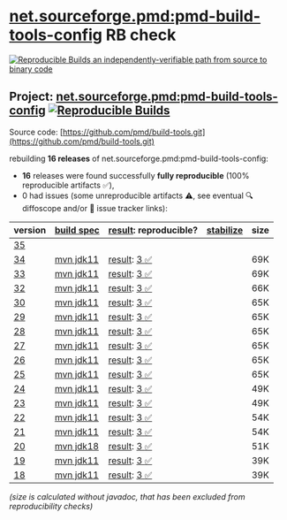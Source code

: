 [net.sourceforge.pmd:pmd-build-tools-config](https://central.sonatype.com/artifact/net.sourceforge.pmd/pmd-build-tools-config/versions) RB check
=======

[![Reproducible Builds](https://reproducible-builds.org/images/logos/rb.svg) an independently-verifiable path from source to binary code](https://reproducible-builds.org/)

## Project: [net.sourceforge.pmd:pmd-build-tools-config](https://central.sonatype.com/artifact/net.sourceforge.pmd/pmd-build-tools-config/versions) [![Reproducible Builds](https://img.shields.io/endpoint?url=https://raw.githubusercontent.com/jvm-repo-rebuild/reproducible-central/master/content/net/sourceforge/pmd/pmd-build-tools-config/badge.json)](https://github.com/jvm-repo-rebuild/reproducible-central/blob/master/content/net/sourceforge/pmd/pmd-build-tools-config/README.md)

Source code: [https://github.com/pmd/build-tools.git](https://github.com/pmd/build-tools.git)

rebuilding **16 releases** of net.sourceforge.pmd:pmd-build-tools-config:
- **16** releases were found successfully **fully reproducible** (100% reproducible artifacts :white_check_mark:),
- 0 had issues (some unreproducible artifacts :warning:, see eventual :mag: diffoscope and/or :memo: issue tracker links):

| version | [build spec](/BUILDSPEC.md) | [result](https://reproducible-builds.org/docs/jvm/): reproducible? | [stabilize](https://github.com/google/oss-rebuild/blob/main/cmd/stabilize/README.md) | size |
| -- | --------- | ------ | ------ | -- |
| [35](https://central.sonatype.com/artifact/net.sourceforge.pmd/pmd-build-tools-config/35/pom) | | | |
| [34](https://central.sonatype.com/artifact/net.sourceforge.pmd/pmd-build-tools-config/34/pom) | [mvn jdk11](pmd-build-tools-config-34.buildspec) | [result](pmd-build-tools-config-34.buildinfo): [3 :white_check_mark: ](pmd-build-tools-config-34.buildcompare) | | 69K |
| [33](https://central.sonatype.com/artifact/net.sourceforge.pmd/pmd-build-tools-config/33/pom) | [mvn jdk11](pmd-build-tools-config-33.buildspec) | [result](pmd-build-tools-config-33.buildinfo): [3 :white_check_mark: ](pmd-build-tools-config-33.buildcompare) | | 69K |
| [32](https://central.sonatype.com/artifact/net.sourceforge.pmd/pmd-build-tools-config/32/pom) | [mvn jdk11](pmd-build-tools-config-32.buildspec) | [result](pmd-build-tools-config-32.buildinfo): [3 :white_check_mark: ](pmd-build-tools-config-32.buildcompare) | | 66K |
| [30](https://central.sonatype.com/artifact/net.sourceforge.pmd/pmd-build-tools-config/30/pom) | [mvn jdk11](pmd-build-tools-config-30.buildspec) | [result](pmd-build-tools-config-30.buildinfo): [3 :white_check_mark: ](pmd-build-tools-config-30.buildcompare) | | 65K |
| [29](https://central.sonatype.com/artifact/net.sourceforge.pmd/pmd-build-tools-config/29/pom) | [mvn jdk11](pmd-build-tools-config-29.buildspec) | [result](pmd-build-tools-config-29.buildinfo): [3 :white_check_mark: ](pmd-build-tools-config-29.buildcompare) | | 65K |
| [28](https://central.sonatype.com/artifact/net.sourceforge.pmd/pmd-build-tools-config/28/pom) | [mvn jdk11](pmd-build-tools-config-28.buildspec) | [result](pmd-build-tools-config-28.buildinfo): [3 :white_check_mark: ](pmd-build-tools-config-28.buildcompare) | | 65K |
| [27](https://central.sonatype.com/artifact/net.sourceforge.pmd/pmd-build-tools-config/27/pom) | [mvn jdk11](pmd-build-tools-config-27.buildspec) | [result](pmd-build-tools-config-27.buildinfo): [3 :white_check_mark: ](pmd-build-tools-config-27.buildcompare) | | 65K |
| [26](https://central.sonatype.com/artifact/net.sourceforge.pmd/pmd-build-tools-config/26/pom) | [mvn jdk11](pmd-build-tools-config-26.buildspec) | [result](pmd-build-tools-config-26.buildinfo): [3 :white_check_mark: ](pmd-build-tools-config-26.buildcompare) | | 65K |
| [25](https://central.sonatype.com/artifact/net.sourceforge.pmd/pmd-build-tools-config/25/pom) | [mvn jdk11](pmd-build-tools-config-25.buildspec) | [result](pmd-build-tools-config-25.buildinfo): [3 :white_check_mark: ](pmd-build-tools-config-25.buildcompare) | | 65K |
| [24](https://central.sonatype.com/artifact/net.sourceforge.pmd/pmd-build-tools-config/24/pom) | [mvn jdk11](pmd-build-tools-config-24.buildspec) | [result](pmd-build-tools-config-24.buildinfo): [3 :white_check_mark: ](pmd-build-tools-config-24.buildcompare) | | 49K |
| [23](https://central.sonatype.com/artifact/net.sourceforge.pmd/pmd-build-tools-config/23/pom) | [mvn jdk11](pmd-build-tools-config-23.buildspec) | [result](pmd-build-tools-config-23.buildinfo): [3 :white_check_mark: ](pmd-build-tools-config-23.buildcompare) | | 49K |
| [22](https://central.sonatype.com/artifact/net.sourceforge.pmd/pmd-build-tools-config/22/pom) | [mvn jdk11](pmd-build-tools-config-22.buildspec) | [result](pmd-build-tools-config-22.buildinfo): [3 :white_check_mark: ](pmd-build-tools-config-22.buildcompare) | | 54K |
| [21](https://central.sonatype.com/artifact/net.sourceforge.pmd/pmd-build-tools-config/21/pom) | [mvn jdk11](pmd-build-tools-config-21.buildspec) | [result](pmd-build-tools-config-21.buildinfo): [3 :white_check_mark: ](pmd-build-tools-config-21.buildcompare) | | 54K |
| [20](https://central.sonatype.com/artifact/net.sourceforge.pmd/pmd-build-tools-config/20/pom) | [mvn jdk18](pmd-build-tools-config-20.buildspec) | [result](pmd-build-tools-config-20.buildinfo): [3 :white_check_mark: ](pmd-build-tools-config-20.buildcompare) | | 51K |
| [19](https://central.sonatype.com/artifact/net.sourceforge.pmd/pmd-build-tools-config/19/pom) | [mvn jdk11](pmd-build-tools-config-19.buildspec) | [result](pmd-build-tools-config-19.buildinfo): [3 :white_check_mark: ](pmd-build-tools-config-19.buildcompare) | | 39K |
| [18](https://central.sonatype.com/artifact/net.sourceforge.pmd/pmd-build-tools-config/18/pom) | [mvn jdk11](pmd-build-tools-config-18.buildspec) | [result](pmd-build-tools-config-18.buildinfo): [3 :white_check_mark: ](pmd-build-tools-config-18.buildcompare) | | 39K |

<i>(size is calculated without javadoc, that has been excluded from reproducibility checks)</i>
